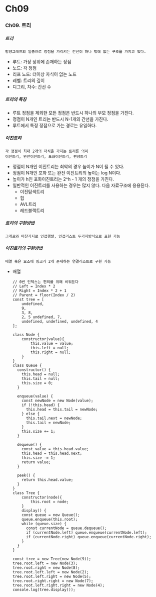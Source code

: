 # Ch09
### Ch09. 트리
##### 트리
    방향그래프의 일종으로 정점을 가리키는 간선이 하나 밖에 없는 구조를 가지고 있다.
- 루트: 가장 상위에 존재하는 정점
- 노드: 각 정점
- 리프 노드: 더이상 자식이 없는 노드
- 레벨: 트리의 깊이
- 디그리, 차수: 간선 수
##### 트리의 특징
- 루트 정점을 제외한 모든 정점은 반드시 하나의 부모 정점을 가진다.
- 정점이 N개인 트리는 반드시 N-1개의 간선을 가진다.
- 루트에서 특정 정점으로 가는 경로는 유일하다.
##### 이진트리
    각 정점이 최대 2개의 자식을 가지는 트리를 의미
    이진트리, 완전이진트리, 포화이진트리, 편향트리
- 정점이 N개인 이진트리는 최악의 경우 높이가 N이 될 수 있다.
- 정점이 N개인 포화 또는 완전 이진트리의 높이는 log N이다.
- 높이가 h인 포화이진트리는 2^h - 1 개의 정점을 가진다.
- 일반적인 이진트리를 사용하는 경우는 많지 않다. 다음 자료구조에 응용된다.
    - 이진탐색트리
    - 힙
    - AVL트리
    - 레드블랙트리
##### 트리의 구현방법
    그래프와 마찬가지로 인접행렬, 인접리스트 두가지방식으로 표현 가능
##### 이진트리의 구현방법
    배열 혹은 요소에 링크가 2개 존재하는 연결리스트로 구현 가능
- 배열
    ~~~
    // 0번 인덱스는 편의를 위해 비워둔다
    // Left = Index * 2
    // Right = Index * 2 + 1
    // Parent = floor(Index / 2)
    const tree = [
        undefined,
        9,
        3, 8,
        2, 5 undefined, 7,
        undefined, undefined, undefined, 4
    ];
    ~~~
    ~~~
    class Node {
        constructor(value){
            this.value = value;
            this.left = null;
            this.right = null;
        }
    }
    class Queue {
      constructor() {
        this.head = null;
        this.tail = null;
        this.size = 0;
      }
    
      enqueue(value) {
        const newNode = new Node(value);
        if (!this.head) {
          this.head = this.tail = newNode;
        } else {
          this.tail.next = newNode;
          this.tail = newNode;
        }
        this.size += 1;
      }
    
      dequeue() {
        const value = this.head.value;
        this.head = this.head.next;
        this.size -= 1;
        return value;
      }
    
      peek() {
        return this.head.value;
      }
    }
    class Tree {
        constructor(node){
            this.root = node;
        }
        display() {
        const queue = new Queue();
        queue.enqueue(this.root);
        while (queue.size) {
          const currentNode = queue.dequeue();
          if (currentNode.left) queue.enqueue(currentNode.left);
          if (currentNode.right) queue.enqueue(currentNode.right);
        }
      }
    }
    
    const tree = new Tree(new Node(9));
    tree.root.left = new Node(3);
    tree.root.right = new Node(8);
    tree.root.left.left = new Node(2);
    tree.root.left.right = new Node(5);
    tree.root.right.right = new Node(7);
    tree.root.left.right.right = new Node(4);
    console.log(tree.display());
    ~~~